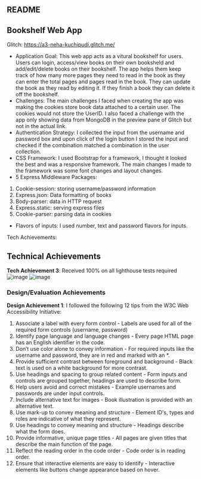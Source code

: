 
README
---

## Bookshelf Web App

Glitch: https://a3-neha-kuchipudi.glitch.me/


- Application Goal: This web app acts as a vitural bookshelf for users. Users can login, access/view books on their own booksheld and add/edit/delete books on their bookshelf. The app helps them keep track of how many more pages they need to read in the book as they can enter the total pages and pages read in the book. They can update the book as they read by editing it. If they finish a book they can delete it off the bookshelf. 
- Challenges: The main challenges I faced when creating the app was making the cookies store book data attached to a certain user. The cookies would not store the UserID. I also faced a challenge with the app only showing data from MongoDB in the preview pane of Glitch but not in the actual link. 
- Authentication Strategy: I collected the input from the username and password box and upon click of the login button I stored the input and checked if the combination matched a combination in the user collection.
- CSS Framework: I used Bootstrap for a framework, I thought it looked the best and was a responsive framework. The main changes I made to the framework was some font changes and layout changes.
- 5 Express Middleware Packages:
1. Cookie-session: storing username/password information
2. Express.json: Data formatting of books
3. Body-parser: data in HTTP request
4. Express.static: serving express files
5. Cookie-parser: parsing data in cookies
- Flavors of inputs: I used number, text and password flavors for inputs.

Tech Achievements:
## Technical Achievements
**Tech Achievement 3**: Received 100% on all lighthouse tests required
![image](https://user-images.githubusercontent.com/98354759/192203344-f89d0632-28c5-4e1f-a632-787b4ef0f401.png)
![image](https://user-images.githubusercontent.com/98354759/192300783-7ce72fd9-dc0a-4710-884a-7f7b2ef2260c.png)

### Design/Evaluation Achievements
**Design Achievement 1**: I followed the following 12 tips from the W3C Web Accessibility Initiative:
1. Associate a label with every form control - Labels are used for all of the required form controls (username, password)
2. Identify page language and language changes - Every page HTML page has an English identifier in the code.
3. Don’t use color alone to convey information - For required inputs like the username and password, they are in red and marked with an *.
4. Provide sufficient contrast between foreground and background - Black text is used on a white background for more contrast.
5. Use headings and spacing to group related content - Form inputs and controls are grouped together, headings are used to describe form.
6. Help users avoid and correct mistakes - Example usernames and passwords are under input controls.
7. Include alternative text for images - Book illustration is provided with an alternative text.
8. Use mark-up to convey meaning and structure - Element ID's, types and roles are indicative of what they represent.
9. Use headings to convey meaning and structure - Headings describe what the form does.
10. Provide informative, unique page titles - All pages are given titles that describe the main function of the page.
11. Reflect the reading order in the code order - Code order is in reading order.
12. Ensure that interactive elements are easy to identify - Interactive elements like buttons change appearance based on hover.


